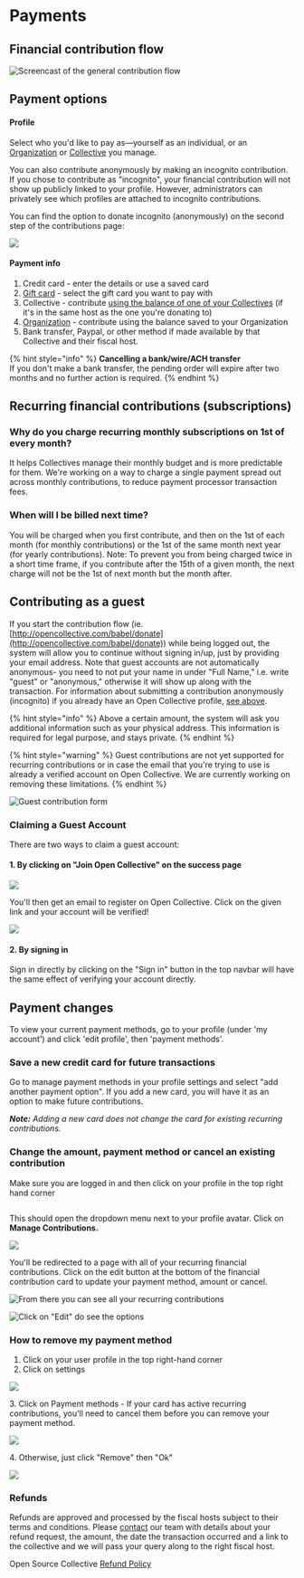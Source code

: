 # Payments

## Financial contribution flow

![Screencast of the general contribution flow](../.gitbook/assets/peek-2021-01-21-17-51.gif)

## Payment options

#### Profile

Select who you'd like to pay as—yourself as an individual, or an [Organization](organizations/) or [Collective](../collectives/collectives.md) you manage.

You can also contribute anonymously by making an incognito contribution. If you chose to contribute as "incognito", your financial contribution will not show up publicly linked to your profile. However, administrators can privately see which profiles are attached to incognito contributions.&#x20;

You can find the option to donate incognito (anonymously) on the second step of the contributions page:

![](<../.gitbook/assets/Screen Shot 2021-11-17 at 11.14.35 AM.png>)

#### Payment info

1. Credit card - enter the details or use a saved card
2. [Gift card](organizations/gift-cards.md) - select the gift card you want to pay with
3. Collective - contribute [using the balance of one of your Collectives](collective-to-collective.md) (if it's in the same host as the one you're donating to)
4. [Organization](organizations/) - contribute using the balance saved to your Organization
5. Bank transfer, Paypal, or other method if made available by that Collective and their fiscal host.&#x20;

{% hint style="info" %}
**Cancelling a bank/wire/ACH transfer**\
If you don't make a bank transfer, the pending order will expire after two months and no further action is required.
{% endhint %}

## Recurring financial contributions (subscriptions)

### Why do you charge recurring monthly subscriptions on 1st of every month?

It helps Collectives manage their monthly budget and is more predictable for them. We're working on a way to charge a single payment spread out across monthly contributions, to reduce payment processor transaction fees.

### When will I be billed next time?

You will be charged when you first contribute, and then on the 1st of each month (for monthly contributions) or the 1st of the same month next year (for yearly contributions). Note: To prevent you from being charged twice in a short time frame, if you contribute after the 15th of a given month, the next charge will not be the 1st of next month but the month after.

## Contributing as a guest

If you start the contribution flow (ie. [http://opencollective.com/babel/donate](http://opencollective.com/babel/donate)) while being logged out, the system will allow you to continue without signing in/up, just by providing your email address. Note that guest accounts are not automatically anonymous- you need to not put your name in under "Full Name," i.e. write "guest" or "anonymous," otherwise it will show up along with the transaction. For information about submitting a contribution anonymously (incognito) if you already have an Open Collective profile, [see above](https://docs.opencollective.com/help/financial-contributors/payments#profile).&#x20;

{% hint style="info" %}
Above a certain amount, the system will ask you additional information such as your physical address. This information is required for legal purpose, and stays private.
{% endhint %}

{% hint style="warning" %}
Guest contributions are not yet supported for recurring contributions or in case the email that you're trying to use is already a verified account on Open Collective. We are currently working on removing these limitations.
{% endhint %}

![Guest contribution form](<../.gitbook/assets/image (5).png>)

### Claiming a Guest Account

There are two ways to claim a guest account:

#### 1. By clicking on "Join Open Collective" on the success page

![](<../.gitbook/assets/image (37).png>)

You'll then get an email to register on Open Collective. Click on the given link and your account will be verified!

![](<../.gitbook/assets/image (21).png>)

#### 2. By signing in

Sign in directly by clicking on the "Sign in" button in the top navbar will have the same effect of verifying your account directly.

## Payment changes

To view your current payment methods, go to your profile (under 'my account') and click 'edit profile', then 'payment methods'.

### Save a new credit card for future transactions

Go to manage payment methods in your profile settings and select "add another payment option". If you add a new card, you will have it as an option to make future contributions.

_**Note:** Adding a new card does not change the card for existing recurring contributions._

### Change the amount, payment method or cancel an existing contribution

Make sure you are logged in and then click on your profile in the top right hand corner&#x20;

<figure><img src="../.gitbook/assets/financialcontributor_payments_cancel_2022-09-14 (1).png" alt=""><figcaption></figcaption></figure>

This should open the dropdown menu next to your profile avatar. Click on **Manage Contributions.**

![](<../.gitbook/assets/image (31).png>)

You'll be redirected to a page with all of your recurring financial contributions. Click on the edit button at the bottom of the financial contribution card to update your payment method, amount or cancel.

![From there you can see all your recurring contributions](<../.gitbook/assets/image (11).png>)

![Click on "Edit" do see the options](<../.gitbook/assets/image (15).png>)

### How to remove my payment method

1. Click on your user profile in the top right-hand corner
2. Click on settings&#x20;

![](<../.gitbook/assets/financialcontributors\_payments\_removepaymentmethod\_2022-08-11 (1).png>)

3\. Click on Payment methods - If your card has active recurring contributions, you'll need to cancel them before you can remove your payment method.

![](../.gitbook/assets/financialcontributors\_payments\_removecontributions\_2022-08-11.png)

4\. Otherwise, just click "Remove" then "Ok"

![](../.gitbook/assets/financialcontributors\_payments\_remove\_2022-08-11.png)

### Refunds&#x20;

Refunds are approved and processed by the fiscal hosts subject to their terms and conditions. Please [contact](https://opencollective.com/contact) our team with details about your refund request, the amount, the date the transaction occurred and a link to the collective and we will pass your query along to the right fiscal host.&#x20;

Open Source Collective [Refund Policy](https://docs.oscollective.org/faq/expenses#how-can-i-get-a-refund-on-a-payment-or-donation)&#x20;
